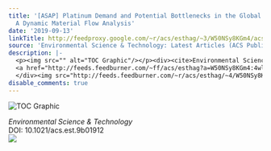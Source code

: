 ```yaml
---
title: '[ASAP] Platinum Demand and Potential Bottlenecks in the Global Green Transition:
  A Dynamic Material Flow Analysis'
date: '2019-09-13'
linkTitle: http://feedproxy.google.com/~r/acs/esthag/~3/W50NSy8KGm4/acs.est.9b01912
source: 'Environmental Science & Technology: Latest Articles (ACS Publications)'
description: |-
  <p><img src="" alt="TOC Graphic"/></p><div><cite>Environmental Science & Technology</cite></div><div>DOI: 10.1021/acs.est.9b01912</div><div class="feedflare">
  <a href="http://feeds.feedburner.com/~ff/acs/esthag?a=W50NSy8KGm4:4wlt2EvI32c:yIl2AUoC8zA"><img src="http://feeds.feedburner.com/~ff/acs/esthag?d=yIl2AUoC8zA" border="0"></img></a>
  </div><img src="http://feeds.feedburner.com/~r/acs/esthag/~4/W50NSy8KGm4" height="1" width="1" ...
disable_comments: true
---
```

<p><img src="" alt="TOC Graphic"/></p><div><cite>Environmental Science & Technology</cite></div><div>DOI: 10.1021/acs.est.9b01912</div><div class="feedflare">
<a href="http://feeds.feedburner.com/~ff/acs/esthag?a=W50NSy8KGm4:4wlt2EvI32c:yIl2AUoC8zA"><img src="http://feeds.feedburner.com/~ff/acs/esthag?d=yIl2AUoC8zA" border="0"></img></a>
</div><img src="http://feeds.feedburner.com/~r/acs/esthag/~4/W50NSy8KGm4" height="1" width="1" ...